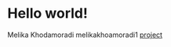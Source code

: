  
# Hello world!

 
Melika Khodamoradi melikakhoamoradi1 [project](https://github.com/melikakhodamoradi1/Hello-World.git)

